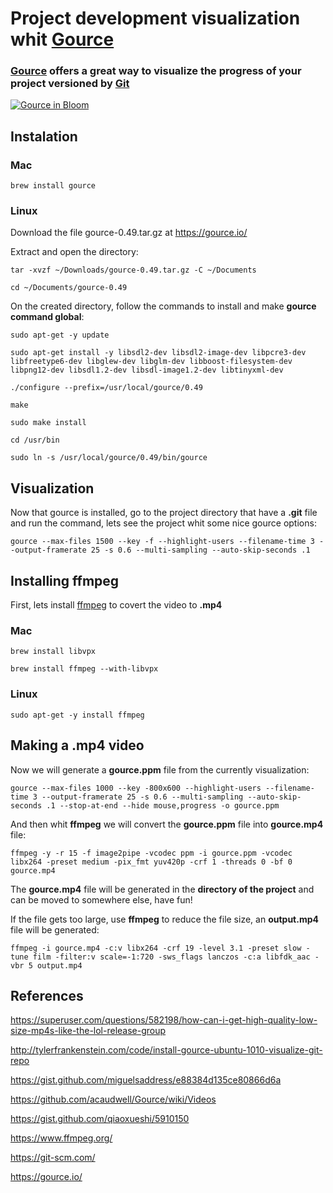 # Project development visualization whit [Gource](https://gource.io/)

### [Gource](https://gource.io/) offers a great way to visualize the progress of your project versioned by [Git](https://git-scm.com/)

[![Gource in Bloom](https://img.youtube.com/vi/NjUuAuBcoqs/0.jpg)](http://www.youtube.com/watch?v=NjUuAuBcoqs)

## Instalation

### Mac

```
brew install gource
```

### Linux

Download the file gource-0.49.tar.gz at https://gource.io/

Extract and open the directory:

```
tar -xvzf ~/Downloads/gource-0.49.tar.gz -C ~/Documents

cd ~/Documents/gource-0.49
```

On the created directory, follow the commands to install and make **gource command global**:

```
sudo apt-get -y update

sudo apt-get install -y libsdl2-dev libsdl2-image-dev libpcre3-dev libfreetype6-dev libglew-dev libglm-dev libboost-filesystem-dev libpng12-dev libsdl1.2-dev libsdl-image1.2-dev libtinyxml-dev

./configure --prefix=/usr/local/gource/0.49

make

sudo make install

cd /usr/bin

sudo ln -s /usr/local/gource/0.49/bin/gource
```

## Visualization

Now that gource is installed, go to the project directory that have a **.git** file and run the command, lets see the project whit some nice gource options:

```
gource --max-files 1500 --key -f --highlight-users --filename-time 3 --output-framerate 25 -s 0.6 --multi-sampling --auto-skip-seconds .1
```

## Installing ffmpeg

First, lets install [ffmpeg](https://www.ffmpeg.org/) to covert the video to **.mp4**

### Mac

```
brew install libvpx

brew install ffmpeg --with-libvpx
```

### Linux

```
sudo apt-get -y install ffmpeg
```

## Making a .mp4 video

Now we will generate a **gource.ppm** file from the currently visualization:

```
gource --max-files 1000 --key -800x600 --highlight-users --filename-time 3 --output-framerate 25 -s 0.6 --multi-sampling --auto-skip-seconds .1 --stop-at-end --hide mouse,progress -o gource.ppm
```

And then whit **ffmpeg** we will convert the **gource.ppm** file into **gource.mp4** file:

```
ffmpeg -y -r 15 -f image2pipe -vcodec ppm -i gource.ppm -vcodec libx264 -preset medium -pix_fmt yuv420p -crf 1 -threads 0 -bf 0 gource.mp4
```

The **gource.mp4** file will be generated in the **directory of the project** and can be moved to somewhere else, have fun!

If the file gets too large, use **ffmpeg** to reduce the file size, an **output.mp4** file will be generated:

```
ffmpeg -i gource.mp4 -c:v libx264 -crf 19 -level 3.1 -preset slow -tune film -filter:v scale=-1:720 -sws_flags lanczos -c:a libfdk_aac -vbr 5 output.mp4
```

## References

https://superuser.com/questions/582198/how-can-i-get-high-quality-low-size-mp4s-like-the-lol-release-group

http://tylerfrankenstein.com/code/install-gource-ubuntu-1010-visualize-git-repo

https://gist.github.com/miguelsaddress/e88384d135ce80866d6a

https://github.com/acaudwell/Gource/wiki/Videos

https://gist.github.com/qiaoxueshi/5910150

https://www.ffmpeg.org/

https://git-scm.com/

https://gource.io/
